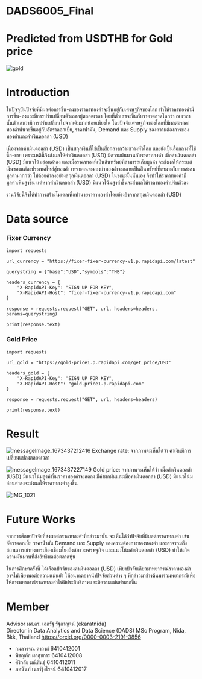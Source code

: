 # DADS6005_Final 

# Predicted from USDTHB for Gold price 
![gold](https://user-images.githubusercontent.com/122340391/211766981-2873446b-6aff-4885-9f53-026bbf11c106.jpg)


# Introduction
ในปัจจุบันปัจจัยที่มีผลต่อการขึ้น-ลงของราคาทองคำจะขึ้นอยู่กับเศรษฐกิจของโลก ทำให้ราคาทองคำมีการขึ้น-ลงและมีการปรับเปลี่ยนตัวเลขอยู่ตลอดเวลา โดยที่ตัวเลขจะขึ้นกับราคาตลาดโลกว่า ณ เวลานั้นตัวเลขว่ามีการปรับเปลี่ยนไปจากเดิมมากน้อยเพียงใด โดยปัจจัยเศรษฐกิจของโลกที่มีผลต่อราคาทองคำนั้นจะขึ้นอยู่กับอัตราดอกเบี้ย, ราคาน้ำมัน, Demand เเละ Supply ของความต้องการของทองคำเเละค่าเงินดอลล่า (USD)  <br />


เนื่องจากค่าเงินดอลล่า (USD) เป็นสกุลเงินที่ใช้เป็นสื่อกลางกว้างขวางทั่วโลก เเละยังเป็นสื่อกลางที่ใช้ซื้อ-ขาย เพราะเหตึนี้จึงส่งผลให้ค่าเงินดอลล่า (USD) มีความผันผวนกับราคาทองคำ เมื่อค่าเงินดอลล่า (USD) มีแนวโน้มอ่อนค่าลง และเมื่อราคาทองที่เป็นสินทรัพย์ที่สามารถเก็บมูลค่า จะส่งผลให้กระเเสเงินของเเต่ละประเทศไหล่สู่ทองคำ เพราะคนจะมองว่าทองคำจะกลายเป็นสินทรัพย์ที่เหมาะกับการสะสมมูลค่ามากกว่า ไม่ด้อยค่าลงอย่างสกุลเงินดอลลา (USD) ในขณะนั้นนั่นเอง จึงทำให้ราคาทองคำมีมูลค่าเพิ่มสูงขึ้น เเต่หากค่าเงินดอลล่า (USD) มีแนวโน้มสูงค่าขึ้นจะส่งผลให้ราคาทองคำปรับตัวลง  <br /> 

งานวิจัยนี้จึงได้ทำการสร้างโมเดลเพื่อทำนายราคาทองคำโดยอ้างอิงจากสกุลเงินดอลล่า (USD)



# Data source
### Fixer Currency
```
import requests

url_currency = "https://fixer-fixer-currency-v1.p.rapidapi.com/latest"

querystring = {"base":"USD","symbols":"THB"}

headers_currency = {
	"X-RapidAPI-Key": "SIGN UP FOR KEY",
	"X-RapidAPI-Host": "fixer-fixer-currency-v1.p.rapidapi.com"
}

response = requests.request("GET", url, headers=headers, params=querystring)

print(response.text)
```

### Gold Price
```
import requests

url_gold = "https://gold-price1.p.rapidapi.com/get_price/USD"

headers_gold = {
	"X-RapidAPI-Key": "SIGN UP FOR KEY",
	"X-RapidAPI-Host": "gold-price1.p.rapidapi.com"
}

response = requests.request("GET", url, headers=headers)

print(response.text)
```



# Result


![messageImage_1673437212416](https://user-images.githubusercontent.com/122340391/211798189-2c5afab9-b990-4a79-9ee5-2b7f7c802b68.jpg)
Exchange rate: จากภาพจะเห็นได้ว่า ค่าเงินมีการเปลี่ยนแปลงตลอดเวลา

![messageImage_1673437227149](https://user-images.githubusercontent.com/122340391/211798212-47504fb0-8012-45a6-a3be-6d885a0b3ae9.jpg)
Gold price:
จากภาพจะเห็นได้ว่า เมื่อค่าเงินดอลล่า (USD) มีเเนวโน้มสูงค่าขึ้นราคาทองคำจะลดลง มีค่าผกผันและเมื่อค่าเงินดอลล่า (USD) มีแนวโน้มอ่อนค่าลงจะส่งผลให้ราคาทองคำสูงขึ้น

![IMG_1021](https://user-images.githubusercontent.com/122516738/212100452-147f8e5e-fbd9-4153-a73d-8eb9cf6b88f7.jpg)


# Future Works
จากการศึกษาปัจจัยที่ส่งผลต่อราคาทองคำที่กล่าวมานั้น จะเห็นได้ว่าปัจจัยที่มีผลต่อราคาทองคำ เช่น อัตราดอกเบี้ย ราคาน้ำมัน Demand เเละ Supply ของความต้องการของทองคำ และอาจรวมถึงสถานการณ์ทางการเมืองเชื่อมโยงถึงสภาวะเศรษฐกิจ เเละแนวโน้มค่าเงินดอลล่า (USD) ทำให้เกิดความผันผวนที่ส่งอิทธิพลต่อตลาดหุ้น <br />

ในการศึกษาครั้งนี้ ได้เลือกปัจจัยของค่าเงินดอลลา (USD) เพียงปัจจัยเดียวมาพยากรณ์ราคาทองคำ อาจไม่เพียงพอต่อความเเม่นยำ ให้อนาคตอาจนำปัจจัยส่วนต่าง ๆ ที่กล่าวมาข้างต้นมาร่วมพยากรณ์เพื่อให้การพยากรณ์ราคาทองคำให้มีประสิทธิภาพและมีความแม่นยำมากขึ้น

# Member
Advisor ผศ.ดร. เอกรัฐ รัฐกาญจน์ (ekaratnida)  
Director in Data Analytics and Data Science (DADS) MSc Program, Nida, Bkk, Thailand https://orcid.org/0000-0003-2191-3856  

- กมลวรรณ ตาวงศ์ 6410412001  
- พิชญภัส ผลสุขการ 6410412008  
- ศิริวลัย มณีสินธุ์ 6410412011  
- ภคนันท์ เนาว์รุ่งโรจน์ 6410412017

